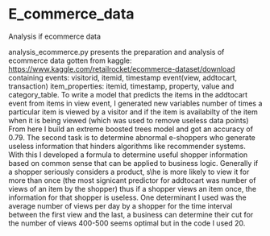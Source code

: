 # E_commerce_data
Analysis if ecommerce data

analysis_ecommerce.py presents the preparation and analysis of ecommerce data gotten from kaggle: 
https://www.kaggle.com/retailrocket/ecommerce-dataset/download
containing events: visitorid, itemid, timestamp event(view, addtocart, transaction)
item_properties: itemid, timestamp, property, value
and category_table.
To write a model that predicts the items in the addtocart event from items in view event, I generated new variables
number of times a particular item is viewed by a visitor and if the item is availabilty of the item when it is being
viewed (which was used to remove useless data points)
From here I build an extreme boosted trees model and got an accuracy of 0.79.
The second task is to determine abnormal e-shoppers who generate useless information that hinders algorithms like
recommender systems. With this I developed a formula to determine useful shopper information based on common sense
that can be applied to business logic.
Generally if a shopper seriously considers a product, s\he is more likely to view it for more than once (the most signicant
predictor for addtocart was number of views of an item by the shopper) thus if a shopper views an item once, the information 
for that shopper is useless. One determinant I used was the average number of views per day by a shopper for the time interval
between the first view and the last, a business can determine their cut for the number of views 400-500 seems optimal but in the 
code I used 20.
